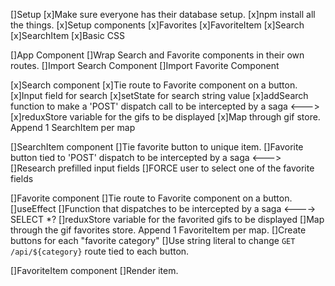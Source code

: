 []Setup
    [x]Make sure everyone has their database setup.
    [x]npm install all the things.
    [x]Setup components
        [x]Favorites
        [x]FavoriteItem
        [x]Search
        [x]SearchItem
    [x]Basic CSS

[]App Component
    []Wrap Search and Favorite components in their own routes.
    []Import Search Component
    []Import Favorite Component

[x]Search component
    [x]Tie route to Favorite component on a button.
    [x]Input field for search
    [x]setState for search string value
    [x]addSearch function to make a 'POST' dispatch call to be intercepted by a saga <--->
    [x]reduxStore variable for the gifs to be displayed
    [x]Map through gif store. Append 1 SearchItem per map

[]SearchItem component
    []Tie favorite button to unique item.
    []Favorite button tied to 'POST' dispatch to be intercepted by a saga <--->
        []Research prefilled input fields
        []FORCE user to select one of the favorite fields


[]Favorite component
    []Tie route to Favorite component on a button.
    []useEffect
        []Function that dispatches to be intercepted by a saga <----> SELECT *?
    []reduxStore variable for the favorited gifs to be displayed
    []Map through the gif favorites store. Append 1 FavoriteItem per map.
    []Create buttons for each "favorite category"
        []Use string literal to change `GET /api/${category}` route tied to each button.

[]FavoriteItem component
    []Render item.